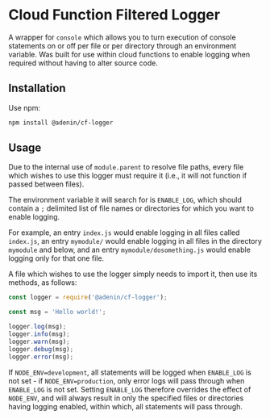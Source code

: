 # Cloud Function Filtered Logger

A wrapper for `console` which allows you to turn execution of console statements on or off per file or per directory through an environment variable. Was built for use within cloud functions to enable logging when required without having to alter source code.

## Installation

Use npm:

```bash
npm install @adenin/cf-logger
```

## Usage

Due to the internal use of `module.parent` to resolve file paths, every file which wishes to use this logger must require it (i.e., it will not function if passed between files).

The environment variable it will search for is `ENABLE_LOG`, which should contain a `;` delimited list of file names or directories for which you want to enable logging. 

For example, an entry `index.js` would enable logging in all files called `index.js`, an entry `mymodule/` would enable logging in all files in the directory `mymodule` and below, and an entry `mymodule/dosomething.js` would enable logging only for that one file.

A file which wishes to use the logger simply needs to import it, then use its methods, as follows:

```js
const logger = require('@adenin/cf-logger');

const msg = 'Hello world!';

logger.log(msg);
logger.info(msg);
logger.warn(msg);
logger.debug(msg);
logger.error(msg);
```

If `NODE_ENV=development`, all statements will be logged when `ENABLE_LOG` is not set - if `NODE_ENV=production`, only error logs will pass through when `ENABLE_LOG` is not set. Setting `ENABLE_LOG` therefore overrides the effect of `NODE_ENV`, and will always result in only the specified files or directories having logging enabled, within which, all statements will pass through.